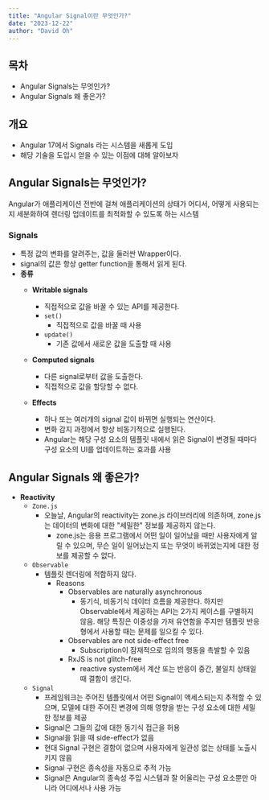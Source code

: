 ```yaml
---
title: "Angular Signal이란 무엇인가?"
date: "2023-12-22"
author: "David Oh"
---
```


## 목차
- Angular Signals는 무엇인가?
- Angular Signals 왜 좋은가?

## 개요
- Angular 17에서 Signals 라는 시스템을 새롭게 도입
- 해당 기술을 도입시 얻을 수 있는 이점에 대해 알아보자 

## Angular Signals는 무엇인가?
Angular가 애플리케이션 전반에 걸쳐 애플리케이션의 상태가 어디서, 어떻게 사용되는지 세분화하여 렌더링 업데이트를 최적화할 수 있도록 하는 시스템

### Signals
- 특정 값의 변화를 알려주는, 값을 둘러싼 Wrapper이다.
- signal의 값은 항상 getter function을 통해서 읽게 된다.
- **종류**
  - **Writable signals**
    - 직접적으로 값을 바꿀 수 있는 API를 제공한다.
    - `set()`
      - 직접적으로 값을 바꿀 때 사용
    - `update()`
      - 기존 값에서 새로운 값을 도출할 때 사용
  - **Computed signals**
    - 다른 signal로부터 값을 도출한다.
    - 직접적으로 값을 할당할 수 없다.

  - **Effects**
    - 하나 또는 여러개의 signal 값이 바뀌면 실행되는 연산이다.
    - 변화 감지 과정에서 항상 비동기적으로 실행된다.
    - Angular는 해당 구성 요소의 템플릿 내에서 읽은 Signal이 변경될 때마다 구성 요소의 UI를 업데이트하는 효과를 사용
    
## Angular Signals 왜 좋은가?

- **Reactivity**
  - `Zone.js`
    - 오늘날, Angular의 reactivity는 zone.js 라이브러리에 의존하며, zone.js는 데이터의 변화에 대한 "세밀한" 정보를 제공하지 않는다.
      - zone.js는 응용 프로그램에서 어떤 일이 일어났을 때만 사용자에게 알릴 수 있으며, 무슨 일이 일어났는지 또는 무엇이 바뀌었는지에 대한 정보를 제공할 수 없다.
  - `Observable`
    - 템플릿 렌더링에 적합하지 않다.
      - Reasons
        - Observables are naturally asynchronous
          - 동기식, 비동기식 데이터 흐름을 제공한다. 하지만 Observable에서 제공하는 API는 2가지 케이스를 구별하지 않음. 해당 특징은 이중성을 가져 유연함을 주지만 템플릿 반응형에서 사용할 때는 문제를 일으킬 수 있다.
        - Observables are not side-effect free
          - Subscription이 잠재적으로 임의의 행동을 촉발할 수 있음
        - RxJS is not glitch-free
          - reactive system에서 계산 또는 반응이 중간, 불일치 상태일 때 결함이 생긴다.
  - `Signal`
    - 프레임워크는 주어진 템플릿에서 어떤 Signal이 액세스되는지 추적할 수 있으며, 모델에 대한 주어진 변경에 의해 영향을 받는 구성 요소에 대한 세밀한 정보를 제공
    - Signal은 그들의 값에 대한 동기식 접근을 허용
    - Signal을 읽을 때 side-effect가 없음
    - 현대 Signal 구현은 결함이 없으며 사용자에게 일관성 없는 상태를 노출시키지 않음
    - Signal 구현은 종속성을 자동으로 추적 가능
    - Signal은 Angular의 종속성 주입 시스템과 잘 어울리는 구성 요소뿐만 아니라 어디에서나 사용 가능
